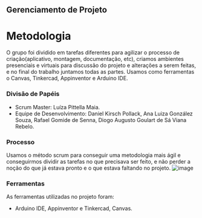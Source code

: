 ## Gerenciamento de Projeto


# Metodologia

O grupo foi dividido em tarefas diferentes para agilizar o processo de criação(aplicativo, montagem, documentação, etc), criamos ambientes presenciais e virtuais para discussão do projeto e alterações a serem feitas, e no final do trabalho juntamos todas as partes. Usamos como ferramentas o Canvas, Tinkercad, Appinventor e Arduino IDE.

### Divisão de Papéis

- Scrum Master: Luíza Pittella Maia.
- Equipe de Desenvolvimento: Daniel Kirsch Pollack, Ana Luiza González Souza, Rafael Gomide de Senna, Diogo Augusto Goulart de Sá Viana Rebelo.

### Processo
Usamos o método scrum para conseguir uma metodologia mais ágil e conseguirmos dividir as tarefas no que precisava ser feito, e não perder a noção do que já estava pronto e o que estava faltando no projeto.
![image](https://github.com/user-attachments/assets/8f4adea1-9e40-4b3c-a5eb-471733978ac9)

 

### Ferramentas

As ferramentas utilizadas no projeto foram:

- Arduino IDE, Appinventor e Tinkercad, Canvas.
